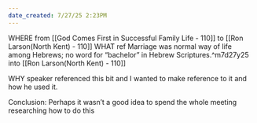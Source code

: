 ```yaml
---
date_created: 7/27/25 2:23PM
---
```


WHERE from [[God Comes First in Successful Family Life - 110]] to [[Ron Larson(North Kent) - 110]]
WHAT ref Marriage was normal way of life among Hebrews; no word for “bachelor” in Hebrew Scriptures.^m7d27y25 into [[Ron Larson(North Kent) - 110]]

WHY speaker referenced this bit and I wanted to make reference to it and how he used it. 

Conclusion: Perhaps it wasn’t a good idea to spend the whole meeting researching how to do this